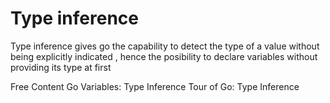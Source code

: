 # Type inference

Type inference gives go the capability to detect the type of a value without being explicitly indicated , hence the posibility to declare variables without providing its type at first 

<ResourceGroupTitle>Free Content</ResourceGroupTitle>
<BadgeLink colorScheme='yellow' badgeText='Read' href='https://www.callicoder.com/golang-variables-zero-values-type-inference/#type-inference'>Go Variables: Type Inference</BadgeLink>
<BadgeLink colorScheme='yellow' badgeText='Read' href='https://go.dev/tour/basics/14'>Tour of Go: Type Inference</BadgeLink>
